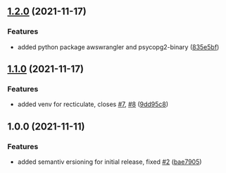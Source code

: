 ## [1.2.0](https://github.com/tuteco/rstudio_datascience_verse/compare/v1.1.0...v1.2.0) (2021-11-17)


### Features

* added python package awswrangler and psycopg2-binary ([835e5bf](https://github.com/tuteco/rstudio_datascience_verse/commit/835e5bf9b0ea03c52cd04ba50abafe8b8ed16e7a))

## [1.1.0](https://github.com/tuteco/rstudio_datascience_verse/compare/v1.0.0...v1.1.0) (2021-11-17)


### Features

* added venv for recticulate, closes [#7](https://github.com/tuteco/rstudio_datascience_verse/issues/7), [#8](https://github.com/tuteco/rstudio_datascience_verse/issues/8) ([9dd95c8](https://github.com/tuteco/rstudio_datascience_verse/commit/9dd95c8d83e0bc3ebb7f4b222cd3b03d0bca2f0b))

## 1.0.0 (2021-11-11)


### Features

* added semantiv ersioning for initial release, fixed [#2](https://github.com/tuteco/rstudio_datascience_verse/issues/2) ([bae7905](https://github.com/tuteco/rstudio_datascience_verse/commit/bae79056095185a6f20aa8bacc0f130edd19353f))
